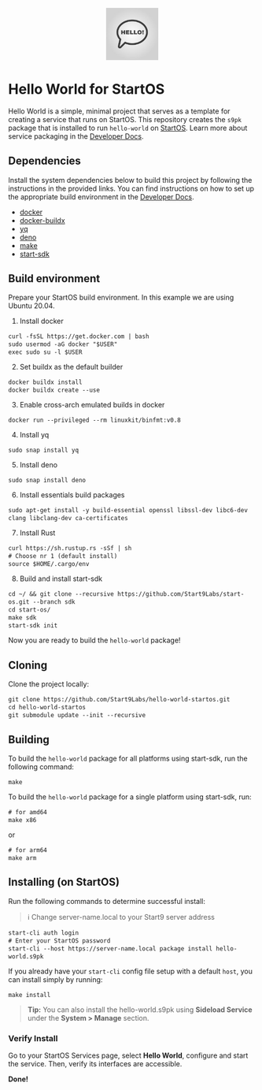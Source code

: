 <p align="center">
  <img src="icon.png" alt="Project Logo" width="21%">
</p>

# Hello World for StartOS

Hello World is a simple, minimal project that serves as a template for creating a service that runs on StartOS. This repository creates the `s9pk` package that is installed to run `hello-world` on [StartOS](https://github.com/Start9Labs/start-os/). Learn more about service packaging in the [Developer Docs](https://start9.com/latest/developer-docs/).

## Dependencies

Install the system dependencies below to build this project by following the instructions in the provided links. You can find instructions on how to set up the appropriate build environment in the [Developer Docs](https://docs.start9.com/latest/developer-docs/packaging).

- [docker](https://docs.docker.com/get-docker)
- [docker-buildx](https://docs.docker.com/buildx/working-with-buildx/)
- [yq](https://mikefarah.gitbook.io/yq)
- [deno](https://deno.land/)
- [make](https://www.gnu.org/software/make/)
- [start-sdk](https://github.com/Start9Labs/start-os/tree/sdk/)

## Build environment
Prepare your StartOS build environment. In this example we are using Ubuntu 20.04.
1. Install docker
```
curl -fsSL https://get.docker.com | bash
sudo usermod -aG docker "$USER"
exec sudo su -l $USER
```
2. Set buildx as the default builder
```
docker buildx install
docker buildx create --use
```
3. Enable cross-arch emulated builds in docker
```
docker run --privileged --rm linuxkit/binfmt:v0.8
```
4. Install yq
```
sudo snap install yq
```
5. Install deno
```
sudo snap install deno
```
6. Install essentials build packages
```
sudo apt-get install -y build-essential openssl libssl-dev libc6-dev clang libclang-dev ca-certificates
```
7. Install Rust
```
curl https://sh.rustup.rs -sSf | sh
# Choose nr 1 (default install)
source $HOME/.cargo/env
```
8. Build and install start-sdk
```
cd ~/ && git clone --recursive https://github.com/Start9Labs/start-os.git --branch sdk
cd start-os/
make sdk
start-sdk init
```
Now you are ready to build the `hello-world` package!

## Cloning

Clone the project locally:

```
git clone https://github.com/Start9Labs/hello-world-startos.git
cd hello-world-startos
git submodule update --init --recursive
```

## Building

To build the `hello-world` package for all platforms using start-sdk, run the following command:

```
make
```

To build the `hello-world` package for a single platform using start-sdk, run:

```
# for amd64
make x86
```
or
```
# for arm64
make arm
```

## Installing (on StartOS)

Run the following commands to determine successful install:
> :information_source: Change server-name.local to your Start9 server address

```
start-cli auth login
# Enter your StartOS password
start-cli --host https://server-name.local package install hello-world.s9pk
```

If you already have your `start-cli` config file setup with a default `host`, you can install simply by running:

```
make install
```

> **Tip:** You can also install the hello-world.s9pk using **Sideload Service** under the **System > Manage** section.

### Verify Install

Go to your StartOS Services page, select **Hello World**, configure and start the service. Then, verify its interfaces are accessible.

**Done!** 
